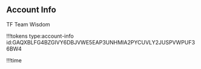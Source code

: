 ## Account Info

TF Team Wisdom

!!!tokens type:account-info id:GAQXBLFG4BZGIVY6DBJVWE5EAP3UNHMIA2PYCUVLY2JUSPVWPUF36BW4

!!!time
